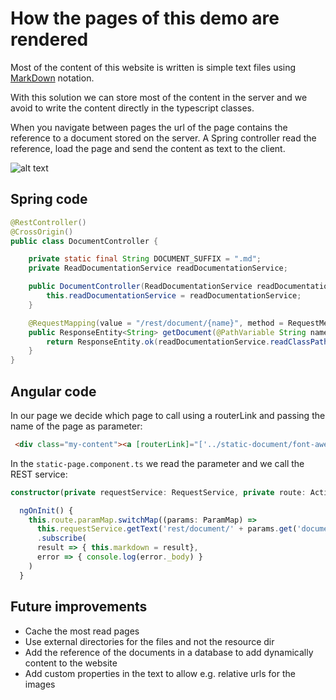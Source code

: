 # How the pages of this demo are rendered

Most of the content of this website is written is simple text files using [MarkDown](https://en.wikipedia.org/wiki/Markdown) notation.

With this solution we can store most of the content in the server and we avoid to write the content directly in the typescript classes.

When you navigate between pages the url of the page contains the reference to a document stored on the server.
A Spring controller read the reference, load the page and send the content as text to the client.

![alt text](http://molteni.io/images/page-rendering.png)

## Spring code

```java
@RestController()
@CrossOrigin()
public class DocumentController {

    private static final String DOCUMENT_SUFFIX = ".md";
    private ReadDocumentationService readDocumentationService;

    public DocumentController(ReadDocumentationService readDocumentationService) {
        this.readDocumentationService = readDocumentationService;
    }

    @RequestMapping(value = "/rest/document/{name}", method = RequestMethod.GET)
    public ResponseEntity<String> getDocument(@PathVariable String name) {
        return ResponseEntity.ok(readDocumentationService.readClassPathFile(name + DOCUMENT_SUFFIX));
    }
}

```

## Angular code

In our page we decide which page to call using a routerLink and passing the name of the page as parameter:

```html
 <div class="my-content"><a [routerLink]="['../static-document/font-awesome']">Font Awesome</a></div>
```

In the ```static-page.component.ts``` we read the parameter and we call the REST service:

```typescript
constructor(private requestService: RequestService, private route: ActivatedRoute) {}

  ngOnInit() {
    this.route.paramMap.switchMap((params: ParamMap) =>
      this.requestService.getText('rest/document/' + params.get('document')))
      .subscribe(
      result => { this.markdown = result},
      error => { console.log(error._body) }
    )
  }
````

## Future improvements

- Cache the most read pages
- Use external directories for the files and not the resource dir
- Add the reference of the documents in a database to add dynamically content to the website
- Add custom properties in the text to allow e.g. relative urls for the images